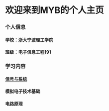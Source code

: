 # 欢迎来到MYB的个人主页
### 个人信息
#### 学校：浙大宁波理工学院
#### 班级：电子信息工程191
### 学习内容
#### <a href="https://github.com/MYB-DOG/test">信号与系统</a>
#### 模拟电子技术基础
#### 电路原理


